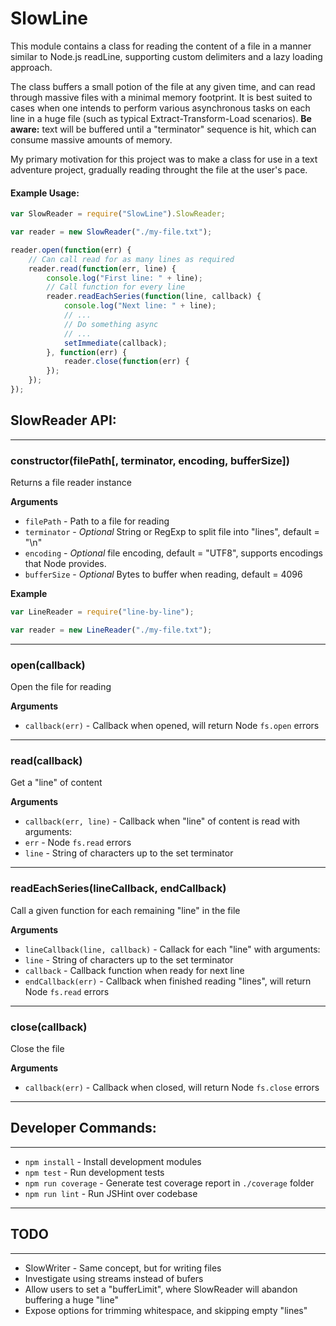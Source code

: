 # SlowLine

This module contains a class for reading the content of a file in a manner 
similar to Node.js readLine, supporting custom delimiters and a lazy loading 
approach.

The class buffers a small potion of the file at any given time, 
and can read through massive files with a minimal memory footprint. It is best 
suited to cases when one intends to perform various asynchronous tasks on each 
line in a huge file (such as typical Extract-Transform-Load scenarios). 
__Be aware:__ text will be buffered until a "terminator" sequence is hit, which 
can consume massive amounts of memory.

My primary motivation for this project was to make a class for use in a text 
adventure project, gradually reading throught the file at the user's pace.

#### Example Usage:

```js
var SlowReader = require("SlowLine").SlowReader;

var reader = new SlowReader("./my-file.txt");

reader.open(function(err) {
	// Can call read for as many lines as required
	reader.read(function(err, line) {
		console.log("First line: " + line);
		// Call function for every line
		reader.readEachSeries(function(line, callback) {
			console.log("Next line: " + line);
			// ...
			// Do something async
			// ...
			setImmediate(callback);
		}, function(err) {
			reader.close(function(err) {
		});
	});
});
```

## SlowReader API:
---

### constructor(filePath[, terminator, encoding, bufferSize])
Returns a file reader instance

__Arguments__
 * `filePath` - Path to a file for reading
 * `terminator` - *Optional* String or RegExp to split file into "lines", default = "\n"
 * `encoding` - *Optional* file encoding, default = "UTF8", supports encodings that Node provides.
 * `bufferSize` - *Optional* Bytes to buffer when reading, default = 4096

__Example__
```js
var LineReader = require("line-by-line");

var reader = new LineReader("./my-file.txt");
```

---
### open(callback)
Open the file for reading

__Arguments__
 * `callback(err)` - Callback when opened, will return Node `fs.open` errors

---
### read(callback)
Get a "line" of content

__Arguments__
 * `callback(err, line)` - Callback when "line" of content is read with arguments:
  * `err` - Node `fs.read` errors
  * `line` - String of characters up to the set terminator

---
### readEachSeries(lineCallback, endCallback)
Call a given function for each remaining "line" in the file

__Arguments__
 * `lineCallback(line, callback)` - Callack for each "line" with arguments:
  * `line` - String of characters up to the set terminator
  * `callback` - Callback function when ready for next line
 * `endCallback(err)` - Callback when finished reading "lines", will return Node `fs.read` errors

---
### close(callback)
Close the file

__Arguments__
 * `callback(err)` - Callback when closed, will return Node `fs.close` errors

---
## Developer Commands:
---

 * `npm install` - Install development modules
 * `npm test` - Run development tests
 * `npm run coverage` - Generate test coverage report in `./coverage` folder
 * `npm run lint` - Run JSHint over codebase

---
## TODO
---
 * SlowWriter - Same concept, but for writing files
 * Investigate using streams instead of bufers
 * Allow users to set a "bufferLimit", where SlowReader will abandon buffering 
 a huge "line"
 * Expose options for trimming whitespace, and skipping empty "lines"
